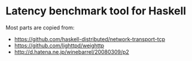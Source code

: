# Latency benchmark tool for Haskell

Most parts are copied from:

- https://github.com/haskell-distributed/network-transport-tcp
- https://github.com/lighttpd/weighttp
- http://d.hatena.ne.jp/winebarrel/20080309/p2
